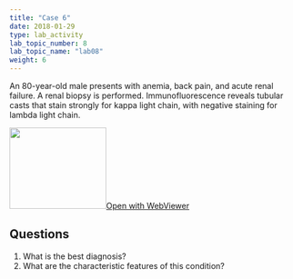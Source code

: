 ```yaml
---
title: "Case 6"
date: 2018-01-29
type: lab_activity
lab_topic_number: 8
lab_topic_name: "lab08"
weight: 6
---
```

<div class="entrybody">
<p>An 80-year-old male presents with anemia, back pain, and acute renal failure. A renal biopsy is performed. Immunofluorescence reveals tubular casts that stain strongly for kappa light chain, with negative staining for lambda light chain.<br clear="all"></p>

<div class="thumbnail"><a href="http://virtualslides.cumc.columbia.edu/Renal%20Path%2006.svs/view.apml?" target="_blank"><img alt="" src="/assets/images/slide_renal_case6.jpg" width="170" height="143" class="mt-image-left"></a><a href="http://virtualslides.cumc.columbia.edu/Renal%20Path%2006.svs/view.apml?" target="_blank">Open with WebViewer</a></div>

<h2>Questions</h2>


<ol>
<li>What is the best diagnosis?</li>
<li>What are the characteristic features of this condition?</li>
</ol>


						
</div>
